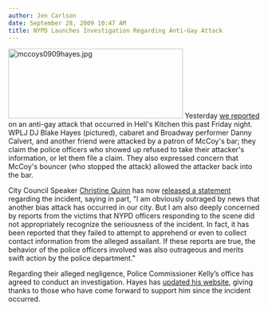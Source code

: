 ```yaml
---
author: Jen Carlson
date: September 28, 2009 10:47 AM
title: NYPD Launches Investigation Regarding Anti-Gay Attack
---
```


<p><span class="mt-enclosure mt-enclosure-image" style="display: inline;"> <img alt="mccoys0909hayes.jpg" src="https://web.archive.org/web/20110430202855im_/http://gothamist.com/attachments/arts_jen/mccoys0909hayes.jpg" width="350" height="140" class="image-left"> </span>Yesterday <a href="https://web.archive.org/web/20110430202855/http://gothamist.com/2009/09/27/hate_crime_4.php">we reported</a> on an anti-gay attack that occurred in Hell&apos;s Kitchen this past Friday night. WPLJ DJ Blake Hayes (pictured), cabaret and Broadway performer Danny Calvert, and another friend were attacked by a patron of McCoy&apos;s bar; they claim the police officers who showed up refused to take their attacker&apos;s information, or let them file a claim. They also expressed concern that McCoy&apos;s bouncer (who stopped the attack) allowed the attacker back into the bar.</p>

<p>City Council Speaker <a href="https://web.archive.org/web/20110430202855/http://council.nyc.gov/d3/html/members/home.shtml">Christine Quinn</a> has now <a href="https://web.archive.org/web/20110430202855/http://blakehayes.com/blog.php?id=24">released a statement</a> regarding the incident, saying in part, &quot;I am obviously outraged by news that another bias attack has occurred in our city.  But I am also deeply concerned by reports from the victims that NYPD officers responding to the scene did not appropriately recognize the seriousness of the incident.  In fact, it has been reported that they failed to attempt to apprehend or even to collect contact information from the alleged assailant.  If these reports are true, the behavior of the police officers involved was also outrageous and merits swift action by the police department.&quot;</p>

<p>Regarding their alleged negligence, Police Commissioner Kelly&#x2019;s office has agreed to conduct an investigation. Hayes has <a href="https://web.archive.org/web/20110430202855/http://blakehayes.com/blog.php?id=25">updated his website</a>, giving thanks to those who have come forward to support him since the incident occurred.</p>